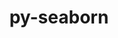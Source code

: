 ---
title: "py-seaborn"
layout: cache
categories: [package, develop-2024-03-24]
meta: {"versions": ["0.12.2"], "compilers": ["gcc@=11.4.0", "gcc@=9.4.0", "oneapi@=2024.0.0"], "oss": ["ubuntu20.04", "ubuntu22.04"], "platforms": ["linux"], "targets": ["neoverse_v1", "neoverse_v2", "ppc64le", "x86_64_v3"], "stacks": ["e4s", "e4s-neoverse-v2", "e4s-neoverse_v1", "e4s-oneapi", "e4s-power", "root"], "num_specs": 5, "num_specs_by_stack": {"root": 5, "e4s-power": 1, "e4s-neoverse_v1": 1, "e4s-neoverse-v2": 1, "e4s": 1, "e4s-oneapi": 1}}
spec_details: [{"hash": "i6wmioje57os4lz3mnisbpztanp46jsr", "compiler": "gcc@=9.4.0", "versions": ["0.12.2"], "os": "ubuntu20.04", "platform": "linux", "target": "ppc64le", "variants": ["build_system=python_pip", "~stats"], "stacks": ["root", "e4s-power"], "size": "-", "tarball": "https://binaries.spack.io/releases/develop-2024-03-24/build_cache/linux-ubuntu20.04-ppc64le/gcc-9.4.0/py-seaborn-0.12.2/linux-ubuntu20.04-ppc64le-gcc-9.4.0-py-seaborn-0.12.2-i6wmioje57os4lz3mnisbpztanp46jsr.spack"}, {"hash": "iycpi5plknzl6bymssyfpzll7tot7icm", "compiler": "gcc@=11.4.0", "versions": ["0.12.2"], "os": "ubuntu22.04", "platform": "linux", "target": "neoverse_v1", "variants": ["build_system=python_pip", "~stats"], "stacks": ["root", "e4s-neoverse_v1"], "size": "-", "tarball": "https://binaries.spack.io/releases/develop-2024-03-24/build_cache/linux-ubuntu22.04-neoverse_v1/gcc-11.4.0/py-seaborn-0.12.2/linux-ubuntu22.04-neoverse_v1-gcc-11.4.0-py-seaborn-0.12.2-iycpi5plknzl6bymssyfpzll7tot7icm.spack"}, {"hash": "2a7q7eo6ujjkmqxkemvkn3wjyuv4ujd4", "compiler": "gcc@=11.4.0", "versions": ["0.12.2"], "os": "ubuntu22.04", "platform": "linux", "target": "neoverse_v2", "variants": ["build_system=python_pip", "~stats"], "stacks": ["root", "e4s-neoverse-v2"], "size": "-", "tarball": "https://binaries.spack.io/releases/develop-2024-03-24/build_cache/linux-ubuntu22.04-neoverse_v2/gcc-11.4.0/py-seaborn-0.12.2/linux-ubuntu22.04-neoverse_v2-gcc-11.4.0-py-seaborn-0.12.2-2a7q7eo6ujjkmqxkemvkn3wjyuv4ujd4.spack"}, {"hash": "6qxpuwj43kfjoydzlqimkqbtneshkc5f", "compiler": "gcc@=11.4.0", "versions": ["0.12.2"], "os": "ubuntu22.04", "platform": "linux", "target": "x86_64_v3", "variants": ["build_system=python_pip", "~stats"], "stacks": ["e4s", "root"], "size": "-", "tarball": "https://binaries.spack.io/releases/develop-2024-03-24/build_cache/linux-ubuntu22.04-x86_64_v3/gcc-11.4.0/py-seaborn-0.12.2/linux-ubuntu22.04-x86_64_v3-gcc-11.4.0-py-seaborn-0.12.2-6qxpuwj43kfjoydzlqimkqbtneshkc5f.spack"}, {"hash": "xubme2mo6ap4btys6njmrdjdixzpazkp", "compiler": "oneapi@=2024.0.0", "versions": ["0.12.2"], "os": "ubuntu22.04", "platform": "linux", "target": "x86_64_v3", "variants": ["build_system=python_pip", "~stats"], "stacks": ["root", "e4s-oneapi"], "size": "-", "tarball": "https://binaries.spack.io/releases/develop-2024-03-24/build_cache/linux-ubuntu22.04-x86_64_v3/oneapi-2024.0.0/py-seaborn-0.12.2/linux-ubuntu22.04-x86_64_v3-oneapi-2024.0.0-py-seaborn-0.12.2-xubme2mo6ap4btys6njmrdjdixzpazkp.spack"}]
---